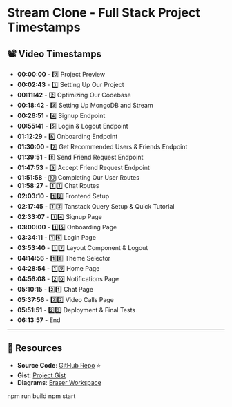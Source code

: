 # Stream Clone - Full Stack Project Timestamps

## 📽️ Video Timestamps

- **00:00:00** - 0️⃣ Project Preview  
- **00:02:43** - 1️⃣ Setting Up Our Project  
- **00:11:42** - 2️⃣ Optimizing Our Codebase  
- **00:18:42** - 3️⃣ Setting Up MongoDB and Stream  
- **00:26:51** - 4️⃣ Signup Endpoint  
- **00:55:41** - 5️⃣ Login & Logout Endpoint  
- **01:12:29** - 6️⃣ Onboarding Endpoint  
- **01:30:00** - 7️⃣ Get Recommended Users & Friends Endpoint  
- **01:39:51** - 8️⃣ Send Friend Request Endpoint  
- **01:47:53** - 9️⃣ Accept Friend Request Endpoint  
- **01:51:58** - 🔟 Completing Our User Routes  
- **01:58:27** - 1️⃣1️⃣ Chat Routes  
- **02:03:10** - 1️⃣2️⃣ Frontend Setup  
- **02:17:45** - 1️⃣3️⃣ Tanstack Query Setup & Quick Tutorial  
- **02:33:07** - 1️⃣4️⃣ Signup Page  
- **03:00:00** - 1️⃣5️⃣ Onboarding Page  
- **03:34:11** - 1️⃣6️⃣ Login Page  
- **03:53:40** - 1️⃣7️⃣ Layout Component & Logout  
- **04:14:56** - 1️⃣8️⃣ Theme Selector  
- **04:28:54** - 1️⃣9️⃣ Home Page  
- **04:56:08** - 2️⃣0️⃣ Notifications Page  
- **05:10:15** - 2️⃣1️⃣ Chat Page  
- **05:37:56** - 2️⃣2️⃣ Video Calls Page  
- **05:51:51** - 2️⃣3️⃣ Deployment & Final Tests  
- **06:13:57** - End

---

## 🔗 Resources

- **Source Code**: [GitHub Repo](https://github.com/burakorkmez/streamify-video-calls) ⭐  
- **Gist**: [Project Gist](https://gist.github.com/burakorkmez/55f3ba08a85388db4758ae0848072ccf)  
- **Diagrams**: [Eraser Workspace](https://app.eraser.io/workspace/kiTRUaytr8fJjmfPj3PQ)


npm run build 
npm start
